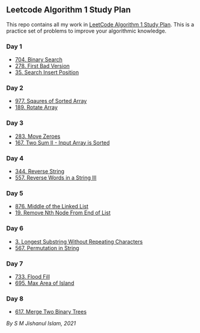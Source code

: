 ## Leetcode Algorithm 1 Study Plan

This repo contains all my work in [LeetCode Algorithm 1 Study Plan](https://leetcode.com/study-plan/algorithm). This is a practice set of problems to improve your algorithmic knowledge.

### Day 1
- [704. Binary Search](Day%201/1_Binary_Search.cpp)
- [278. First Bad Version](Day%201/2_First_bad_version.cpp)
- [35. Search Insert Position](Day%201/3_Search_insert_position.cpp)

### Day 2
- [977. Sqaures of Sorted Array](Day%202/4_Sqaures_of_sorted_array.cpp)
- [189. Rotate Array](Day%202/5_Rotate_array.cpp)

### Day 3
- [283. Move Zeroes](Day%203/6_Move_zeroes.cpp)
- [167. Two Sum II - Input Array is Sorted](Day%203/7_Two_sum_input_II.cpp)

### Day 4
- [344. Reverse String](Day%204/8_Reverse_string.cpp)
- [557. Reverse Words in a String III](Day%204/9_Reverse_words_in_a_string.cpp)

### Day 5
- [876. Middle of the Linked List](Day%205/10_Middle_of_linked_list.cpp)
- [19. Remove Nth Node From End of List](Day%205/11_Remove_Nth_Node_from_Linked_list.cpp)

### Day 6
- [3. Longest Substring Without Repeating Characters](Day%206/3_Longest_Substring_Without_Repeating_Characters.cpp)
- [567. Permutation in String](Day%206/567_Permutation_in_String.cpp)

### Day 7
- [733. Flood Fill](Day%207/733_Flood_Fill.cpp)
- [695. Max Area of Island](Day%207/695_Max_Area_of_Island.cpp)

### Day 8
- [617. Merge Two Binary Trees](Day%208/617_Merge_Two_Binary_Trees.cpp)

*By S M Jishanul Islam, 2021*